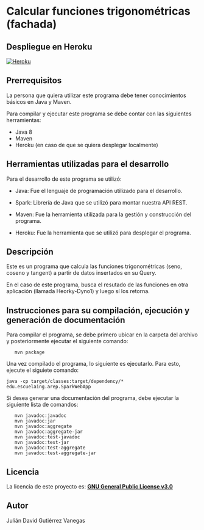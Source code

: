 # Calcular funciones trigonométricas (fachada)

## Despliegue en Heroku ##

[![Heroku](https://www.herokucdn.com/deploy/button.png)](https://dyno-2-jg.herokuapp.com/calcular?func=cos&num=1)



## Prerrequisitos ##

La persona que quiera utilizar este programa debe tener conocimientos básicos en Java y Maven.

Para compilar y ejecutar este programa se debe contar con las siguientes herramientas: 

- Java 8
- Maven 
- Heroku (en caso de que se quiera desplegar localmente)

## Herramientas utilizadas para el desarrollo ##

Para el desarrollo de este programa se utilizó: 

- Java: Fue el lenguaje de programación utilizado para el desarrollo.

- Spark: Librería de Java que se utilizó para montar nuestra API REST.

- Maven: Fue la herramienta utilizada para la gestión y construcción del programa.

- Heroku: Fue la herramienta que se utilizó para desplegar el programa.


## Descripción ## 

Este es un programa que calcula las funciones trigonométricas (seno, coseno y tangent) a partir de datos insertados en su Query. 

En el caso de este programa, busca el resutado de las funciones en otra aplicación (llamada Heorky-Dyno1) y luego sí los retorna.


## Instrucciones para su compilación, ejecución y generación de documentación ##

Para compilar el programa, se debe primero ubicar en la carpeta del archivo y posteriormente ejecutar el siguiente comando: 

```
   mvn package 
```

Una vez compilado el programa, lo siguiente es ejecutarlo. Para esto, ejecute el siguiete comando:

```
java -cp target/classes:target/dependency/* edu.escuelaing.arep.SparkWebApp
```
 

Si desea generar una documentación del programa, debe ejecutar la siguiente lista de comandos:

```
   mvn javadoc:javadoc
   mvn javadoc:jar
   mvn javadoc:aggregate
   mvn javadoc:aggregate-jar
   mvn javadoc:test-javadoc
   mvn javadoc:test-jar
   mvn javadoc:test-aggregate
   mvn javadoc:test-aggregate-jar
```

## Licencia ## 

La licencia de este proyecto es: [**GNU General Public License v3.0**](LICENSE)

## Autor ##

Julián David Gutiérrez Vanegas

